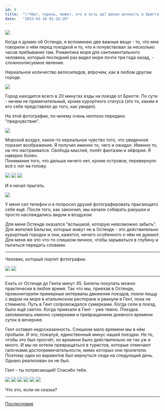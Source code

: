 ```yaml
---
id: 8
title:  "\"Чёрт, парень, может, это и есть ад? Целая вечность в Брюгге.\""
date:   "2015-01-16 01:16:20"
---
```


<img src="{{ site.url }}/_site/assets/belgium/11.jpg">

Когда я думаю об Остенде, я вспоминаю две важные вещи - то, что мне говорили о нём перед поездкой и то, что 
я почувствовал за несколько часов пребывания там. Романтика моря для сентиментального человека, который последний 
раз видел море почти три года назад, - сложноописуемое явление.  

Нереальное количество велосипедов, впрочем, как в любом другом городе.

<img src="{{ site.url }}/_site/assets/belgium/12.jpg">

Город находится всего в 20 минутах езды на поезде от Брюгге. По сути - ничем не примечательный, кроме 
курортного статуса (это то, каким я его себе представлял до того, как увидел).

На этой фотографии, по-моему очень неплохо передано "предчувствие".

<img src="{{ site.url }}/_site/assets/belgium/13.jpg">

Морской воздух, какое-то нереальное чувство того, что увиденное поразит воображение. Я получил именно то, чего и ожидал.
Именно то, на что настраивался. Свобода мыслей, полёт фантазии и эйфория. Я наверно болен.  
Понимание того, что дальше ничего нет, кроме островов, перевернуло всё с ног на голову.

<img src="{{ site.url }}/_site/assets/belgium/14.jpg">

<img src="{{ site.url }}/_site/assets/belgium/15.jpg">

<img src="{{ site.url }}/_site/assets/belgium/16.jpg">

И я начал прыгать.

<img src="{{ site.url }}/_site/assets/belgium/17.jpg">

У меня сел телефон и я попросил друзей фотографировать прыгающего себя ещё. После того, как закончил, мы начали собирать 
ракушки и просто наслаждались видом и воздухом.

Для меня Остенде оказался "вспышкой, которую невозможно забыть". Для жителей Бельгии, которые живут не в 
Остенде - это действительно курортный городок и они, кажется, ничего особенного о нём не думают.
Для меня же это что-то слишком личное, чтобы зарываться в глубину и пытаться передать словами.

***

Человек, который портит фотографии.

<img src="{{ site.url }}/_site/assets/belgium/18.jpg">

<img src="{{ site.url }}/_site/assets/belgium/19.jpg">



***

Ехать от Остенде до Гента минут 45. Билеты покупать можно практически в любое время.
Так что мы, приехав в Остенде, промониторили примерные интервалы движения поездов, поели пиццу с видом на море 
в итальянском ресторане и рванули в Гент, пока не стемнело. Путь в Гент сопровождался сумерками.  Когда сели в 
поезд, было ещё светло. Когда приехали в Гент - уже темно. Поездка запомнилась именно сумерками и превращением
дневного времени суток в вечернее.

Гент оставил недосказанность. Слишком мало времени мы в нём пробыли. И это, пожалуй, единственный минус нашей поездки.
Не то, чтобы это был просчёт, но времени было действительно не так уж и много. И мы не хотели превращаться в туристов, 
которые отмечают галочками достопримечательности, мимо которых они пролетели. Поэтому один из вариантов был вернуться 
сюда на следующий день. Однако реализован он не был.

Гент - ты потрясающий! Спасибо тебе.

<img src="{{ site.url }}/_site/assets/belgium/20.jpg">


<img src="{{ site.url }}/_site/assets/belgium/21.jpg">


<img src="{{ site.url }}/_site/assets/belgium/22.jpg">


<img src="{{ site.url }}/_site/assets/belgium/23.jpg">


<img src="{{ site.url }}/_site/assets/belgium/24.jpg">


<img src="{{ site.url }}/_site/assets/belgium/25.jpg">

Что это, если не сказка?

***

[Послесловие]({{site.url}}/_site/jekyll/update/2015/01/16/bruges-afterword.html)
